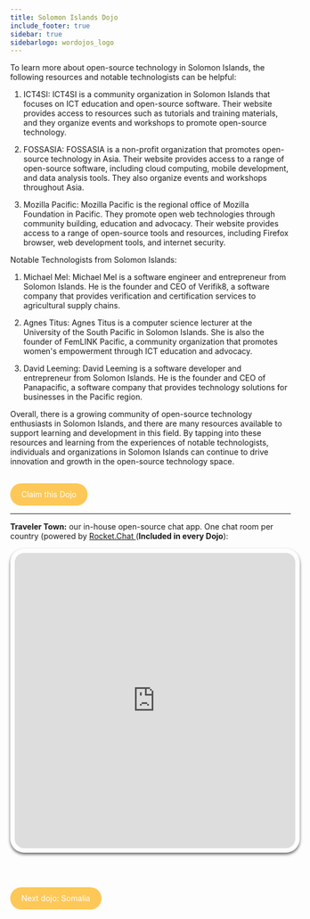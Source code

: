 ```yaml
---
title: Solomon Islands Dojo
include_footer: true
sidebar: true
sidebarlogo: wordojos_logo
---
```


To learn more about open-source technology in Solomon Islands, the following resources and notable technologists can be helpful:

1.  ICT4SI: ICT4SI is a community organization in Solomon Islands that focuses on ICT education and open-source software. Their website provides access to resources such as tutorials and training materials, and they organize events and workshops to promote open-source technology.
    
2.  FOSSASIA: FOSSASIA is a non-profit organization that promotes open-source technology in Asia. Their website provides access to a range of open-source software, including cloud computing, mobile development, and data analysis tools. They also organize events and workshops throughout Asia.
    
3.  Mozilla Pacific: Mozilla Pacific is the regional office of Mozilla Foundation in Pacific. They promote open web technologies through community building, education and advocacy. Their website provides access to a range of open-source tools and resources, including Firefox browser, web development tools, and internet security.
    

Notable Technologists from Solomon Islands:

1.  Michael Mel: Michael Mel is a software engineer and entrepreneur from Solomon Islands. He is the founder and CEO of Verifik8, a software company that provides verification and certification services to agricultural supply chains.
    
2.  Agnes Titus: Agnes Titus is a computer science lecturer at the University of the South Pacific in Solomon Islands. She is also the founder of FemLINK Pacific, a community organization that promotes women's empowerment through ICT education and advocacy.
    
3.  David Leeming: David Leeming is a software developer and entrepreneur from Solomon Islands. He is the founder and CEO of Panapacific, a software company that provides technology solutions for businesses in the Pacific region.
    

Overall, there is a growing community of open-source technology enthusiasts in Solomon Islands, and there are many resources available to support learning and development in this field. By tapping into these resources and learning from the experiences of notable technologists, individuals and organizations in Solomon Islands can continue to drive innovation and growth in the open-source technology space.

<br>
<html>
  <head>
    <style>
      .button {
        display: inline-block;
        padding: 20px 20px;
        text-align: center;
        text-decoration: none;
        color: #ffffff;
        background-color: #FDC858;
        border-radius: 33px;
        outline: none;
        line-height:  0%;
      }
    </style>
  </head>
  <body>
    <a class="button" href="https://blog.workdojos.com/Solomon-Islands" target="_blank">Claim this Dojo</a>
  </body>
</html>
<br>

---


**Traveler Town:**   our in-house open-source chat app.  One chat room per country (powered by <a href="https://rocket.chat" >Rocket.Chat </a>  (**Included in every Dojo**):  

<iframe src="https://chat.traveler.town/channel/Solomon_Islands" style="width: 100%;height: 530px;padding: 8px; box-shadow: 0 3px 5px rgba(0,0,0,.6);border-radius: 25px;overflow: hidden;border: none;" align="middle"></iframe>


<br><br>

<html>
  <head>
    <style>
      .button {
        display: inline-block;
        padding: 20px 20px;
        text-align: center;
        text-decoration: none;
        color: #ffffff;
        background-color: #FDC858;
        border-radius: 33px;
        outline: none;
        line-height:  %;
      }
    </style>
  </head>
  <body>
    <a class="button" href="https://workdojos.com/Somalia">Next dojo:  Somalia</a>
  </body>
</html>